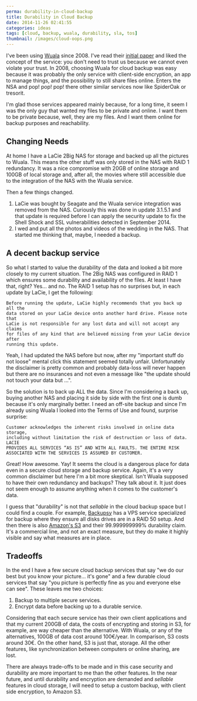 ```yaml
---
perma: durability-in-cloud-backup
title: Durability in Cloud Backup
date: 2014-11-26 02:41:55
categories: ideas
tags: [cloud, backup, wuala, durability, sla, tos]
thumbnail: /images/cloud-oops.png
---
```


I've been using [Wuala][1] since 2008. I've read their [initial paper][2] and
liked the concept of the service: you don't need to trust us because we cannot
even violate your trust. In 2008, choosing Wuala for cloud backup was easy
because it was probably the only service with client-side encryption, an app to
manage things, and the possibility to still share files online. Enters the NSA
and pop! pop! pop! there other similar services now like SpiderOak or tresorit.

I'm glad those services appeared mainly because, for a long time, it seem I was
the only guy that wanted my files to be private and online. I want them to be
private because, well, they are my files. And I want them online for backup
purposes and reachability.

Changing Needs
---------------

At home I have a LaCie 2Big NAS for storage and backed up all the pictures to
Wuala. This means the other stuff was only stored in the NAS with RAID 1
redundancy. It was a nice compromise with 20GB of online storage and 100GB of
local storage and, after all, the movies where still accessible due to the
integration of the NAS with the Wuala service.

Then a few things changed.

  1. LaCie was bought by Seagate and the Wuala service integration was removed
     from the NAS. Curiously this was done in update 3.1.5.1 and that update is
     required before I can apply the security update to fix the Shell Shock and
     SSL vulnerabilities detected in September 2014.
  2. I wed and put all the photos and videos of the wedding in the NAS. That
     started me thinking that, maybe, I needed a backup.

A decent backup service
-----------------------

So what I started to value the durability of the data and looked a bit more
closely to my current situation. The 2Big NAS was configured in RAID 1 which
ensures some durability and availability of the files. At least I have that,
right? Yes... and no. The RAID 1 setup has no surprises but, in each update by
LaCie, I get the following:

    Before running the update, LaCie highly recommends that you back up all the
    data stored on your LaCie device onto another hard drive. Please note that
    LaCie is not responsible for any lost data and will not accept any claims
    for files of any kind that are believed missing from your LaCie device after
    running this update.

Yeah, I had updated the NAS before but now, after my "important stuff do not
loose" mental click this statement seemed totally unfair. Unfortunately the
disclaimer is pretty common and probably data-loss will never happen but there
are no insurances and not even a message like "the update should not touch your
data but ...". 

So the solution is to back up ALL the data. Since I'm considering a back up,
buying another NAS and placing it side by side with the first one is dumb
because it's only marginally better. I need an off-site backup and since I'm
already using Wuala I looked into the Terms of Use and found, surprise surprise:

    Customer acknowledges the inherent risks involved in online data storage,
    including without limitation the risk of destruction or loss of data. LACIE
    PROVIDES ALL SERVICES “AS IS” AND WITH ALL FAULTS. THE ENTIRE RISK
    ASSOCIATED WITH THE SERVICES IS ASSUMED BY CUSTOMER.
    
Great! How awesome. Yay! It seems the cloud is a dangerous place for data even
in a secure cloud storage and backup service. Again, it's a very common
disclaimer but here I'm a bit more skeptical. Isn't Wuala supposed to have their
own redundancy and backups? They talk about it. It just does not seem enough to
assume anything when it comes to the customer's data.

I guess that "durability" is not that *sellable* in the cloud backup space but I
could find a couple. For example, [Backupsy][3] has a VPS service specialized
for backup where they ensure all disks drives are in a RAID 50 setup. And then
there is also [Amazon's S3][4] and their 99.999999999% durability claim. It's a
commercial line, and not an exact measure, but they do make it highly visible
and say what measures are in place.

Tradeoffs
---------

In the end I have a few secure cloud backup services that say "we do our best
but you know your picture... it's gone" and a few durable cloud services that
say "you picture is perfectly fine as you and everyone else can see". These
leaves me two choices:

  1. Backup to multiple secure services.
  2. Encrypt data before backing up to a durable service.

Considering that each secure service has their own client applications and that
my current 200GB of data, the costs of encrypting and storing in S3, for
example, are way cheaper than the alternative. With Wuala, or any of the
alternatives, 100GB of data cost around 100€/year. In comparison, S3 costs
around 30€. On the other hand, S3 is just that, storage. All the other features,
like synchronization between computers or online sharing, are lost.

There are always trade-offs to be made and in this case security and durability
are more important to me than the other features. In the near future, and until
durability and encryption are demanded and *sellable* features in cloud storage,
I will need to setup a custom backup, with client side encryption, to Amazon
S3.

[1]: https://www.wuala.com/
[2]: http://dcg.ethz.ch/publications/srds06.pdf
[3]: https://backupsy.com/
[4]: http://aws.amazon.com/s3/

